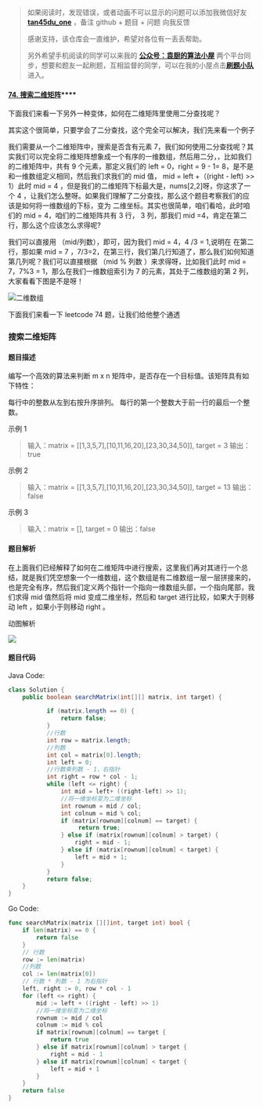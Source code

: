 > 如果阅读时，发现错误，或者动画不可以显示的问题可以添加我微信好友 **[tan45du_one](https://raw.githubusercontent.com/tan45du/tan45du.github.io/master/个人微信.15egrcgqd94w.jpg)** ，备注 github + 题目 + 问题 向我反馈
>
> 感谢支持，该仓库会一直维护，希望对各位有一丢丢帮助。
>
> 另外希望手机阅读的同学可以来我的 <u>[**公众号：袁厨的算法小屋**](https://raw.githubusercontent.com/tan45du/test/master/微信图片_20210320152235.2pthdebvh1c0.png)</u> 两个平台同步，想要和题友一起刷题，互相监督的同学，可以在我的小屋点击<u>[**刷题小队**](https://raw.githubusercontent.com/tan45du/test/master/微信图片_20210320152235.2pthdebvh1c0.png)</u>进入。

#### [74. 搜索二维矩阵](https://leetcode-cn.com/problems/search-a-2d-matrix/)\*\*\*\*

下面我们来看一下另外一种变体，如何在二维矩阵里使用二分查找呢？

其实这个很简单，只要学会了二分查找，这个完全可以解决，我们先来看一个例子

我们需要从一个二维矩阵中，搜索是否含有元素 7，我们如何使用二分查找呢？其实我们可以完全将二维矩阵想象成一个有序的一维数组，然后用二分，，比如我们的二维矩阵中，共有 9 个元素，那定义我们的 left = 0，right = 9 - 1= 8，是不是和一维数组定义相同，然后我们求我们的 mid 值， mid = left +（(right - left) >> 1）此时 mid = 4 ，但是我们的二维矩阵下标最大是，nums[2,2]呀，你这求了一个 4 ，让我们怎么整呀。如果我们理解了二分查找，那么这个题目考察我们的应该是如何将一维数组的下标，变为 二维坐标。其实也很简单，咱们看哈，此时咱们的 mid = 4，咱们的二维矩阵共有 3 行， 3 列，那我们 mid =4，肯定在第二行，那么这个应该怎么求得呢?

我们可以直接用 （mid/列数），即可，因为我们 mid = 4，4 /3 = 1,说明在 在第二行，那如果 mid = 7 ，7/3=2，在第三行，我们第几行知道了，那么我们如何知道第几列呢？我们可以直接根据 （mid % 列数 ）来求得呀，比如我们此时 mid = 7，7%3 = 1，那么在我们一维数组索引为 7 的元素，其处于二维数组的第 2 列，大家看看下图是不是呀！

![二维数组](https://cdn.jsdelivr.net/gh/tan45du/photobed@master/photo/二维数组.63nd4jlj0v00.png)

下面我们来看一下 leetcode 74 题，让我们给他整个通透

### 搜索二维矩阵

#### 题目描述

编写一个高效的算法来判断 m x n 矩阵中，是否存在一个目标值。该矩阵具有如下特性：

每行中的整数从左到右按升序排列。
每行的第一个整数大于前一行的最后一个整数。

示例 1

> 输入：matrix = [[1,3,5,7],[10,11,16,20],[23,30,34,50]], target = 3
> 输出：true

示例 2

> 输入：matrix = [[1,3,5,7],[10,11,16,20],[23,30,34,50]], target = 13
> 输出：false

示例 3

> 输入：matrix = [], target = 0
> 输出：false

#### 题目解析

在上面我们已经解释了如何在二维矩阵中进行搜索，这里我们再对其进行一个总结，就是我们凭空想象一个一维数组，这个数组是有二维数组一层一层拼接来的，也是完全有序，然后我们定义两个指针一个指向一维数组头部，一个指向尾部，我们求得 mid 值然后将 mid 变成二维坐标，然后和 target 进行比较，如果大于则移动 left ，如果小于则移动 right 。

动图解析

![](https://img-blog.csdnimg.cn/20210318133244216.gif)

#### 题目代码

Java Code:

```java
class Solution {
    public boolean searchMatrix(int[][] matrix, int target) {

           if (matrix.length == 0) {
               return false;
           }
           //行数
           int row = matrix.length;
           //列数
           int col = matrix[0].length;
           int left = 0;
           //行数乘列数 - 1，右指针
           int right = row * col - 1;
           while (left <= right) {
               int mid = left+ ((right-left) >> 1);
               //将一维坐标变为二维坐标
               int rownum = mid / col;
               int colnum = mid % col;
               if (matrix[rownum][colnum] == target) {
                    return true;
               } else if (matrix[rownum][colnum] > target) {
                   right = mid - 1;
               } else if (matrix[rownum][colnum] < target) {
                   left = mid + 1;
               }
           }
           return false;
    }
}
```

Go Code:

```go
func searchMatrix(matrix [][]int, target int) bool {
    if len(matrix) == 0 {
        return false
    }
    // 行数
    row := len(matrix)
    //列数
    col := len(matrix[0])
    // 行数 * 列数 - 1 为右指针
    left, right := 0, row * col - 1
    for (left <= right) {
        mid := left + ((right - left) >> 1)
        //将一维坐标变为二维坐标
        rownum := mid / col
        colnum := mid % col
        if matrix[rownum][colnum] == target {
            return true
        } else if matrix[rownum][colnum] > target {
            right = mid - 1
        } else if matrix[rownum][colnum] < target {
            left = mid + 1
        }
    }
    return false
}
```
